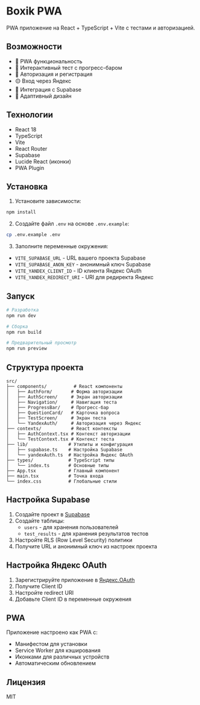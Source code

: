 # Boxik PWA

PWA приложение на React + TypeScript + Vite с тестами и авторизацией.

## Возможности

- 📱 PWA функциональность
- 🧪 Интерактивный тест с прогресс-баром
- 🔐 Авторизация и регистрация
- 🟡 Вход через Яндекс
- 💾 Интеграция с Supabase
- 📱 Адаптивный дизайн

## Технологии

- React 18
- TypeScript
- Vite
- React Router
- Supabase
- Lucide React (иконки)
- PWA Plugin

## Установка

1. Установите зависимости:
```bash
npm install
```

2. Создайте файл `.env` на основе `.env.example`:
```bash
cp .env.example .env
```

3. Заполните переменные окружения:
- `VITE_SUPABASE_URL` - URL вашего проекта Supabase
- `VITE_SUPABASE_ANON_KEY` - анонимный ключ Supabase
- `VITE_YANDEX_CLIENT_ID` - ID клиента Яндекс OAuth
- `VITE_YANDEX_REDIRECT_URI` - URI для редиректа Яндекс

## Запуск

```bash
# Разработка
npm run dev

# Сборка
npm run build

# Предварительный просмотр
npm run preview
```

## Структура проекта

```
src/
├── components/          # React компоненты
│   ├── AuthForm/       # Форма авторизации
│   ├── AuthScreen/     # Экран авторизации
│   ├── Navigation/     # Навигация теста
│   ├── ProgressBar/    # Прогресс-бар
│   ├── QuestionCard/   # Карточка вопроса
│   ├── TestScreen/     # Экран теста
│   └── YandexAuth/     # Авторизация через Яндекс
├── contexts/           # React контексты
│   ├── AuthContext.tsx # Контекст авторизации
│   └── TestContext.tsx # Контекст теста
├── lib/               # Утилиты и конфигурация
│   ├── supabase.ts    # Настройка Supabase
│   └── yandexAuth.ts  # Настройка Яндекс OAuth
├── types/             # TypeScript типы
│   └── index.ts       # Основные типы
├── App.tsx            # Главный компонент
├── main.tsx           # Точка входа
└── index.css          # Глобальные стили
```

## Настройка Supabase

1. Создайте проект в [Supabase](https://supabase.com)
2. Создайте таблицы:
   - `users` - для хранения пользователей
   - `test_results` - для хранения результатов тестов
3. Настройте RLS (Row Level Security) политики
4. Получите URL и анонимный ключ из настроек проекта

## Настройка Яндекс OAuth

1. Зарегистрируйте приложение в [Яндекс.OAuth](https://oauth.yandex.ru/)
2. Получите Client ID
3. Настройте redirect URI
4. Добавьте Client ID в переменные окружения

## PWA

Приложение настроено как PWA с:
- Манифестом для установки
- Service Worker для кэширования
- Иконками для различных устройств
- Автоматическим обновлением

## Лицензия

MIT

